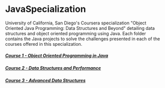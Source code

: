 # JavaSpecialization
University of California, San Diego's Coursera specialization "Object Oriented Java Programming: Data Structures and Beyond" detailing data structures and object oriented programming using Java.  Each folder contains the Java projects to solve the challenges presented in each of the courses offered in this specialization.

##### [Course 1 - Object Oriented Programming in Java](https://github.com/aaronwlma/JavaSpecialization/tree/master/Course01_ObjectOriented%20ProgrammingInJava)
##### [Course 2 - Data Structures and Performance](https://github.com/aaronwlma/JavaSpecialization/tree/master/Course02_DataStructuresAndPerformance)
##### [Course 3 - Advanced Data Structures](https://github.com/aaronwlma/JavaSpecialization/tree/master/Course03_AdvancedDataStructures)
